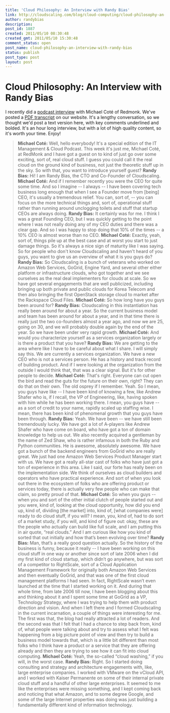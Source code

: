 ```yaml
---
title: 'Cloud Philosophy: An Interview with Randy Bias'
link: http://cloudscaling.com/blog/cloud-computing/cloud-philosophy-an-interview-with-randy-bias/
author: randybias
description: 
post_id: 1887
created: 2011/05/10 08:30:48
created_gmt: 2011/05/10 15:30:48
comment_status: open
post_name: cloud-philosophy-an-interview-with-randy-bias
status: publish
post_type: post
layout: post
---
```


<!--I recently did an interview with Michael Coté of Redmonk. We've posted a PDF transcript <LINK> of the audio interview on our website. It's a lengthy conversation, so we thought we'd post a text version here, with key parts excerpted. Enjoy!-->

# Cloud Philosophy: An Interview with Randy Bias

I recently did a [podcast interview](http://www.redmonk.com/cote/2011/04/04/there-is-no-half-steppin-in-cloud-guest-randy-bias-of-cloudscaling-it-management-and-cloud-podcast-087/) with Michael Coté of Redmonk. We've posted a [PDF transcript](/pdf/CRN-20-Cool-Cloud-Infrastructure-Vendors.pdf) on our website. It's a lengthy conversation, so we thought we'd post a text version here, with key comments underlined and bolded. It's an hour long interview, but with a lot of high quality content, so it's worth your time. Enjoy! 

> **Michael Coté:** Well, hello everybody! It's a special edition of the IT Management & Cloud Podcast. This week it's just me, Michael Coté, at RedMonk and I have got a guest on to kind of just go over some exciting, sort of, real cloud stuff. I guess you could call it the real cloud on the ground kind of business, not just the theoretic stuff up in the sky. So with that, you want to introduce yourself guest? **Randy Bias:** Hi! I am Randy Bias, the CTO and Co-Founder of Cloudscaling. **Michael Coté:** And if I remember recently you were the CEO for quite some time. And so I imagine -- I always -- I have been covering tech business long enough that when I see a Founder move from [being] CEO, it's usually a tremendous relief. You can, sort of, -- you can focus on the more technical things and, sort of, operational stuff rather than running around unclogging toilets and stuff that startup CEOs are always doing. **Randy Bias:** It certainly was for me. I think I was a great Founding CEO, but I was quickly getting to the point where I was not really doing any of my CEO duties and there was a clear gap. And so I was happy to stop doing that 10% of the times -- a 10% CEO is almost worse than no CEO. **Michael Coté:** Exactly, yeah, sort of, things pile up at the best case and at worst you start to just damage things. So it's always a nice sign of maturity like I was saying. So for people who don't know Cloudscaling and haven't heard of you guys, you want to give us an overview of what it is you guys do? **Randy Bias:** So Cloudscaling is a bunch of veterans who worked on Amazon Web Services, GoGrid, Engine Yard, and several other either platform or infrastructure clouds, who got together and we see ourselves as the real deal implementers for clouds at scale. So we have got several engagements that are well publicized, including bringing up both private and public clouds for Korea Telecom and then also bringing the first OpenStack storage cloud to market after the Rackspace Cloud Files. **Michael Coté:** So how long have you guys been around for? **Randy Bias:** Cloudscaling in this instantiation has really been around for about a year. So the current business model and team has been around for about a year, and in that time there is really just the two co-founders almost a year ago, and now we are 25, going on 30, and we will probably double again by the end of the year. So we have been under very rapid growth. **Michael Coté:** And would you characterize yourself as a services organization largely or is there a product that you have? **Randy Bias:** We are getting to the area where like I have to be careful about what I share. I will simply say this. We are currently a services organization. We have a new CEO who is not a services person. He has a history and track record of building product. And if I were looking at the organization from the outside I would think that, that was a clear signal. But it's for other people to decide. **Michael Coté:** That's right. Everyone can cut open the bird and read the guts for the future on their own, right? They can do that on their own. The old osprey if I remember. Yeah. So I mean, you guys have like -- I have been kind of knowing a few, like Andrew Shafer who is, if I recall, the VP of Engineering, like, having spoken with him while he has been working there. I mean, you guys have -- as a sort of credit to your name, rapidly scaled up staffing wise. I mean, there has been kind of phenomenal growth that you guys have been through. **Randy Bias:** Yeah. We have been -- we have still been tremendously lucky. We have got a lot of A-players like Andrew Shafer who have come on board, who have got a ton of domain knowledge to help us out. We also recently acquired a gentleman by the name of Zed Shaw, who is rather infamous in both the Ruby and Python communities. He is awesome, absolutely awesome. We have got a bunch of the backend engineers from GoGrid who are really great. We just had one Amazon Web Services Product Manager start with us. We have got a really all-star cast of folks who have just got a ton of experience in this area. Like I said, our forte has really been on the implementation side. We think of ourselves as cloud builders and operators who have practical experience. And sort of when you look out there in the ecosystem of folks who are offering product or services today, there is actually very few people who can make that claim, so pretty proud of that. **Michael Coté:** So when you guys -- when you and sort of the other initial clutch of people started out and you were, kind of, looking at the cloud opportunity, how did you end up, kind of, dividing [the market] into, kind of, [what companies were] ready to do cloud stuff, if you will? I mean, you, kind of, had to do sort of a market study, if you will, and kind of figure out: okay, these are the people who actually can build like full scale, and I am putting this in air quote, “real clouds.” And I am curious like how you kind of sorted that out initially and how that’s been evolving over time? **Randy Bias:** Man, that’s a really good question actually. So the history of the business is funny, because it really -- I have been working on this cloud stuff in one way or another since sort of late 2006 when I did my first kind of cloud startup, which didn’t go anywhere, but was sort of a competitor to RightScale, sort of a Cloud Application Management Framework for originally both Amazon Web Services and then eventually GoGrid, and that was one of the first cloud management platforms I had seen. In fact, RightScale wasn’t even launched at the time that I started working on it. And during that whole time, from late 2006 till now, I have been blogging about this and thinking about it and I spent some time at GoGrid as a VP, Technology Strategy, where I was trying to help them with product direction and vision. And when I left there and I formed Cloudscaling in the current incarnation, a couple of things were interesting for me. The first was that, the blog had really attracted a lot of readers. And the second was that I felt that I had a chance to step back from, kind of, what people were talking about and try to assess what I felt was happening from a big picture point of view and then try to build a business model towards that, which is a little bit different than most folks who I think have a product or a service that they are offering already and then they are trying to see how it can fit into cloud computing. **Michael Coté:** Yeah, the so-called “cloud washing,” if you will, in the worst case. **Randy Bias:** Right. So I started doing consulting and strategy and architecture engagements with, like, large enterprise companies. I worked with VMware on the vCloud API, and I worked with Kaiser Permanente on some of their internal private cloud stuff and a handful of other large enterprises. It seemed to me like the enterprises were missing something, and I kept coming back and noticing that what Amazon, and to some degree Google, and some of the large Internet properties was doing was just building a fundamentally different kind of information technology.